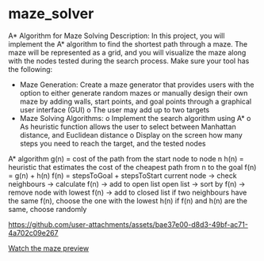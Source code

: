 # maze_solver

A* Algorithm for Maze Solving
Description:
In this project, you will implement the A* algorithm to find the shortest path through a maze.
The maze will be represented as a grid, and you will visualize the maze along with the nodes
tested during the search process.
Make sure your tool has the following:
- Maze Generation: Create a maze generator that provides users with the option to either
generate random mazes or manually design their own maze by adding walls, start points,
and goal points through a graphical user interface (GUI)
o The user may add up to two targets
- Maze Solving Algorithms:
o Implement the search algorithm using A*
o As heuristic function allows the user to select between Manhattan distance, and
Euclidean distance
o Display on the screen how many steps you need to reach the target, and the
tested nodes

A* algorithm
g(n) = cost of the path from the start node to node n
h(n) = heuristic that estimates the cost of the cheapest path from n to the goal
f(n) = g(n) + h(n)
f(n) = stepsToGoal + stepsToStart
current node -> check neighbours -> calculate f(n) -> add to open list
open list -> sort by f(n) -> remove node with lowest f(n) -> add to closed list
if two neighbours have the same f(n), choose the one with the lowest h(n)
if f(n) and h(n) are the same, choose randomly

<!-- Video preview -->

https://github.com/user-attachments/assets/bae37e00-d8d3-49bf-ac71-4a702c09e267


[Watch the maze preview](lib/assets/maze_preview.mov)
